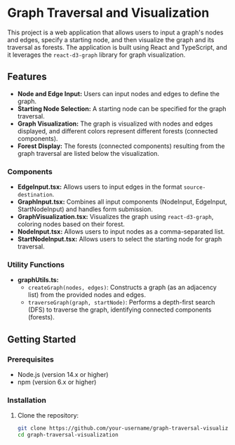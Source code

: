 # Graph Traversal and Visualization

This project is a web application that allows users to input a graph's nodes and edges, specify a starting node, and then visualize the graph and its traversal as forests. The application is built using React and TypeScript, and it leverages the `react-d3-graph` library for graph visualization.

## Features

- **Node and Edge Input:** Users can input nodes and edges to define the graph.
- **Starting Node Selection:** A starting node can be specified for the graph traversal.
- **Graph Visualization:** The graph is visualized with nodes and edges displayed, and different colors represent different forests (connected components).
- **Forest Display:** The forests (connected components) resulting from the graph traversal are listed below the visualization.


### Components

- **EdgeInput.tsx:** Allows users to input edges in the format `source-destination`.
- **GraphInput.tsx:** Combines all input components (NodeInput, EdgeInput, StartNodeInput) and handles form submission.
- **GraphVisualization.tsx:** Visualizes the graph using `react-d3-graph`, coloring nodes based on their forest.
- **NodeInput.tsx:** Allows users to input nodes as a comma-separated list.
- **StartNodeInput.tsx:** Allows users to select the starting node for graph traversal.

### Utility Functions

- **graphUtils.ts:**
  - `createGraph(nodes, edges)`: Constructs a graph (as an adjacency list) from the provided nodes and edges.
  - `traverseGraph(graph, startNode)`: Performs a depth-first search (DFS) to traverse the graph, identifying connected components (forests).

## Getting Started

### Prerequisites

- Node.js (version 14.x or higher)
- npm (version 6.x or higher)

### Installation

1. Clone the repository:

   ```bash
   git clone https://github.com/your-username/graph-traversal-visualization.git
   cd graph-traversal-visualization
